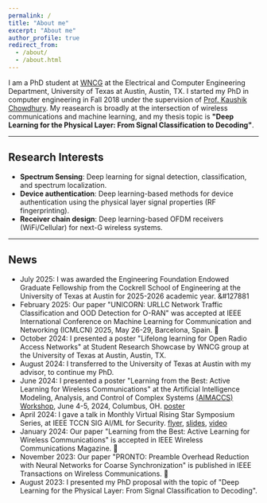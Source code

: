 ```yaml
---
permalink: /
title: "About me"
excerpt: "About me"
author_profile: true
redirect_from: 
  - /about/
  - /about.html
---
```


I am a PhD student at [WNCG](https://wncg.org/) at the Electrical and Computer Engineering Department, University of Texas at Austin, Austin, TX. I started my PhD in computer engineering in Fall 2018 under the supervision of [Prof. Kaushik Chowdhury](https://genesys-lab.org/team/kaushik-chowdhury). My reasearch is broadly at the intersection of wireless communications and machine learning, and my thesis topic is **"Deep Learning for the Physical Layer: From Signal Classification to Decoding"**. 


<!-- <span class="red-star">★</span> <i>I am in the academic job market looking for tenure-track positions</i>. -->


-------------------------------------------------

## Research Interests 
- **Spectrum Sensing**: Deep learning for signal detection, classification, and spectrum localization.
- **Device authentication**: Deep learning-based methods for device authentication using the physical layer signal properties (RF fingerprinting).
- **Receiver chain design**: Deep learning-based OFDM receivers (WiFi/Cellular) for next-G wireless systems.

------------------------------------------------------

## News
- July 2025: I was awarded the Engineering Foundation Endowed Graduate Fellowship from the Cockrell School of Engineering at the University of Texas at Austin for 2025-2026 academic year. &#127881
- February 2025: Our paper "UNICORN: URLLC Network Traffic Classification and OOD Detection for O-RAN" was accepted at IEEE International Conference on Machine Learning for Communication and Networking (ICMLCN) 2025, May 26-29, Barcelona, Spain. &#127881;
- October 2024: I presented a poster "Lifelong learning for Open Radio Access Networks" at Student Research Showcase by WNCG group at the University of Texas at Austin, Austin, TX.
- August 2024: I transferred to the University of Texas at Austin with my advisor, to continue my PhD.
- June 2024: I presented a poster "Learning from the Best: Active Learning for Wireless Communications" at the Artificial Intelligence Modeling, Analysis, and Control of Complex Systems [(AIMACCS) Workshop](https://aiedge.osu.edu/aimaccs), June 4-5, 2024, Columbus, OH. [poster](https://nasimsoltani.github.io/files/activelearning-poster.pdf)
- April 2024: I gave a talk in Monthly Virtual Rising Star Symposium Series, at IEEE TCCN SIG AI/ML for Security. [flyer](https://nasimsoltani.github.io/files/Seminar-flyer-2024_04.pdf), [slides](), [video](https://youtu.be/bC6Nv4b3wl8)
- January 2024: Our paper "Learning from the Best: Active Learning for Wireless Communications" is accepted in IEEE Wireless Communications Magazine. &#127881;
- November 2023: Our paper "PRONTO: Preamble Overhead Reduction with Neural Networks for Coarse Synchronization" is published in IEEE Transactions on Wireless Communications. &#127881;
- August 2023: I presented my PhD proposal with the topic of "Deep Learning for the Physical Layer: From Signal Classification to Decoding".
